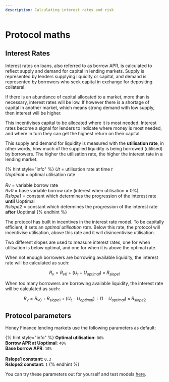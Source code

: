 ```yaml
---
description: Calculating interest rates and risk
---
```


# Protocol maths

## Interest Rates

Interest rates on loans, also referred to as borrow APR, is calculated to reflect supply and demand for capital in lending markets. Supply is represented by lenders supplying liquidity or capital, and demand is represented by borrowers who seek capital in exchange for depositing collateral.

If there is an abundance of capital allocated to a market, more than is necessary, interest rates will be low. If however there is a shortage of capital in another market, which means strong demand with low supply, then interest will be higher.&#x20;

This incentivises capital to be allocated where it is most needed. Interest rates become a signal for lenders to indicate where money is most needed, and where in turn they can get the highest return on their capital.

This supply and demand for liquidity is measured with the **utilisation rate**, in other words, how much of the supplied liquidity is being borrowed (utilised) by borrowers. The higher the utilisation rate, the higher the interest rate in a lending market.

{% hint style="info" %}
_Ut_ = utilisation rate at time _t_\
_Uoptimal_ = optimal utilisation rate\
\
_Rv_ = variable borrow rate\
_Rv0_ = base variable borrow rate (interest when utilisation = 0%)\
_Rslope1_ = constant which determines the progression of the interest rate **until** Uoptimal\
_Rslope2_ = constant which determines the progression of the interest rate **after** Uoptimal
{% endhint %}

The protocol has built in incentives in the interest rate model. To be capitally efficient, it sets an _optimal utilisation rate._ Below this rate, the protocol will incentivise utilisation, above this rate and it will disincentivise utilisation.

Two different slopes are used to measure interest rates, one for when utilisation is below optimal, and one for when it is above the optimal rate.



When not enough borrowers are borrowing available liquidity, the interest rate will be calculated as such:

$$
R_v =R_{v0} + (U_t \div U_{optimal}) \times R_{slope1}
$$

When too many borrowers are borrowing available liquidity, the interest rate will be calculated as such:

$$
R_v = R_{v0} + R_{slope1}+(U_t - U_{optimal})\div(1-U_{optimal})\times R_{slope2}
$$



## Protocol parameters

Honey Finance lending markets use the following parameters as default:

{% hint style="info" %}
**Optimal utilisation**: `80%`\
**Borrow APR at Uoptimal**: `40%`\
**Base borrow APR**: `10%`\
\
**Rslope1 constant**: `0.3`\
**Rslope2 constant**: `1`
{% endhint %}

You can try these parameters out for yourself and test models [here](https://share.streamlit.io/simeongk/interest-rates/main.py).

